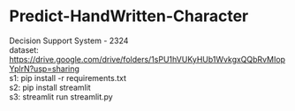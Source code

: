 # Predict-HandWritten-Character
Decision Support System - 2324  
dataset: https://drive.google.com/drive/folders/1sPU1hVUKyHUb1WvkgxQQbRvMIopYplrN?usp=sharing  
s1: pip install -r requirements.txt  
s2: pip install streamlit  
s3: streamlit run streamlit.py  